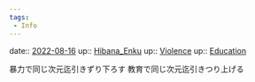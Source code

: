 ```yaml
---
tags:
 - Info
---
```


date:: [2022-08-16](Daily_Note/2022-08-16.md)
up:: [Hibana_Enku](Bar/Novel/Nacaria/Hibana_Enku.md)
up:: [Violence](Bar/Novel/Topics/Violence.md)
up:: [Education](Bar/Novel/Topics/Education.md)

暴力で同じ次元迄引きずり下ろす
教育で同じ次元迄引きつり上げる